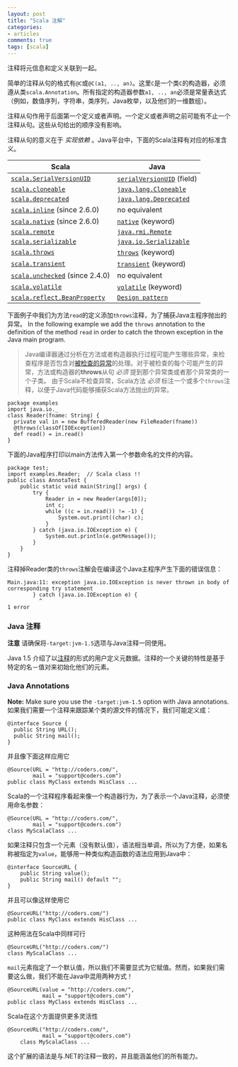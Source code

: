 ```yaml
---
layout: post
title: "Scala 注解"
categories:
- articles
comments: true
tags: [scala]
---
```


注释将元信息和定义关联到一起。

简单的注释从句的格式有`@C`或`@C(a1, .., an)`。这里`C`是一个类`C`的构造器，必须遵从类`scala.Annotation`。所有指定的构造器参数`a1, .., an`必须是常量表达式（例如，数值序列，字符串，类序列，Java枚举，以及他们的一维数组）。

注释从句作用于后面第一个定义或者声明。一个定义或者声明之前可能有不止一个注释从句。这些从句给出的顺序没有影响。

注释从句的意义在于 _实现依赖_ 。Java平台中，下面的Scala注释有对应的标准含义。

|           Scala           |           Java           |
|           ------          |          ------          |
|  [`scala.SerialVersionUID`](http://www.scala-lang.org/api/2.9.1/scala/SerialVersionUID.html)   |  [`serialVersionUID`](http://java.sun.com/j2se/1.5.0/docs/api/java/io/Serializable.html#navbar_bottom) (field)  |
|  [`scala.cloneable`](http://www.scala-lang.org/api/2.9.1/scala/cloneable.html)   |  [`java.lang.Cloneable`](http://java.sun.com/j2se/1.5.0/docs/api/java/lang/Cloneable.html) |
|  [`scala.deprecated`](http://www.scala-lang.org/api/2.9.1/scala/deprecated.html)   |  [`java.lang.Deprecated`](http://java.sun.com/j2se/1.5.0/docs/api/java/lang/Deprecated.html) |
|  [`scala.inline`](http://www.scala-lang.org/api/2.9.1/scala/inline.html) (since 2.6.0)  |  no equivalent |
|  [`scala.native`](http://www.scala-lang.org/api/2.9.1/scala/native.html) (since 2.6.0)  |  [`native`](http://java.sun.com/docs/books/tutorial/java/nutsandbolts/_keywords.html) (keyword) |
|  [`scala.remote`](http://www.scala-lang.org/api/2.9.1/scala/remote.html) |  [`java.rmi.Remote`](http://java.sun.com/j2se/1.5.0/docs/api/java/rmi/Remote.html) |
|  [`scala.serializable`](http://www.scala-lang.org/api/2.9.1/index.html#scala.annotation.serializable) |  [`java.io.Serializable`](http://java.sun.com/j2se/1.5.0/docs/api/java/io/Serializable.html) |
|  [`scala.throws`](http://www.scala-lang.org/api/2.9.1/scala/throws.html) |  [`throws`](http://java.sun.com/docs/books/tutorial/java/nutsandbolts/_keywords.html) (keyword) |
|  [`scala.transient`](http://www.scala-lang.org/api/2.9.1/scala/transient.html) |  [`transient`](http://java.sun.com/docs/books/tutorial/java/nutsandbolts/_keywords.html) (keyword) |
|  [`scala.unchecked`](http://www.scala-lang.org/api/2.9.1/scala/unchecked.html) (since 2.4.0) |  no equivalent |
|  [`scala.volatile`](http://www.scala-lang.org/api/2.9.1/scala/volatile.html) |  [`volatile`](http://java.sun.com/docs/books/tutorial/java/nutsandbolts/_keywords.html) (keyword) |
|  [`scala.reflect.BeanProperty`](http://www.scala-lang.org/api/2.9.1/scala/reflect/BeanProperty.html) |  [`Design pattern`](http://docs.oracle.com/javase/tutorial/javabeans/writing/properties.html) |

下面例子中我们为方法`read`的定义添加`throws`注释，为了捕获Java主程序抛出的异常。
In the following example we add the `throws` annotation to the definition of the method `read` in order to catch the thrown exception in the Java main program.

> Java编译器通过分析在方法或者构造器执行过程可能产生哪些异常，来检查程序是否包含对[被检查的异常](http://docs.oracle.com/javase/specs/jls/se5.0/html/exceptions.html)的处理。对于被检查的每个可能产生的异常，方法或构造器的**throws**从句 _必须_ 提到那个异常类或者那个异常类的一个子类。
> 由于Scala不检查异常，Scala方法 _必须_ 标注一个或多个`throws`注释，以便于Java代码能够捕获Scala方法抛出的异常。

    package examples
    import java.io._
    class Reader(fname: String) {
      private val in = new BufferedReader(new FileReader(fname))
      @throws(classOf[IOException])
      def read() = in.read()
    }

下面的Java程序打印以main方法传入第一个参数命名的文件的内容。

    package test;
    import examples.Reader;  // Scala class !!
    public class AnnotaTest {
        public static void main(String[] args) {
            try {
                Reader in = new Reader(args[0]);
                int c;
                while ((c = in.read()) != -1) {
                    System.out.print((char) c);
                }
            } catch (java.io.IOException e) {
                System.out.println(e.getMessage());
            }
        }
    }

注释掉Reader类的`throws`注解会在编译这个Java主程序产生下面的错误信息：

    Main.java:11: exception java.io.IOException is never thrown in body of
    corresponding try statement
            } catch (java.io.IOException e) {
              ^
    1 error

### Java 注释

**注意** 请确保将`-target:jvm-1.5`选项与Java注释一同使用。

Java 1.5 介绍了以[注释](http://java.sun.com/j2se/1.5.0/docs/guide/language/annotations.html)的形式的用户定义元数据。注释的一个关键的特性是基于特定的名－值对来初始化他们的元素。

### Java Annotations ###

**Note:** Make sure you use the `-target:jvm-1.5` option with Java annotations.如果我们需要一个注释来跟踪某个类的源文件的情况下，我们可能定义成：

    @interface Source {
      public String URL();
      public String mail();
    }

并且像下面这样应用它

    @Source(URL = "http://coders.com/",
            mail = "support@coders.com")
    public class MyClass extends HisClass ...

Scala的一个注释程序看起来像一个构造器行为，为了表示一个Java注释，必须使用命名参数：

    @Source(URL = "http://coders.com/",
            mail = "support@coders.com")
    class MyScalaClass ...

如果注释只包含一个元素（没有默认值），语法相当单调，所以为了方便，如果名称被指定为`value`，能够用一种类似构造函数的语法应用到Java中：

    @interface SourceURL {
        public String value();
        public String mail() default "";
    }

并且可以像这样使用它

    @SourceURL("http://coders.com/")
    public class MyClass extends HisClass ...

这种用法在Scala中同样可行

    @SourceURL("http://coders.com/")
    class MyScalaClass ...

`mail`元素指定了一个默认值，所以我们不需要显式为它赋值。然而，如果我们需要这么做，我们不能在Java中混用两种方式！

    @SourceURL(value = "http://coders.com/",
               mail = "support@coders.com")
    public class MyClass extends HisClass ...

Scala在这个方面提供更多灵活性

    @SourceURL("http://coders.com/",
               mail = "support@coders.com")
        class MyScalaClass ...

这个扩展的语法是与.NET的注释一致的，并且能涵盖他们的所有能力。
